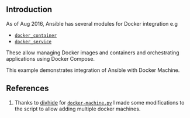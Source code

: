 ## Introduction

As of Aug 2016, Ansible has several modules for Docker integration e.g

*
  [`docker_container`](https://docs.ansible.com/ansible/docker_container_module.html)
*
  [`docker_service`](https://docs.ansible.com/ansible/docker_service_module.html)

These allow managing Docker images and containers and orchestrating applications using
Docker Compose.

This example demonstrates integration of Ansible with Docker Machine.

## References

1. Thanks to [divhide](http://github.com/divhide) for
   [`docker-machine.py`](https://github.com/divhide/example-ansible-docker-connection/blob/master/docker-machine.py)
   I made some modifications to the script to allow adding multiple docker machines.
